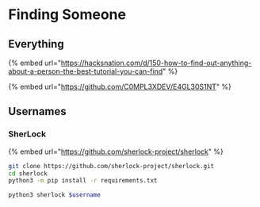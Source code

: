 # Finding Someone

## Everything

{% embed url="https://hacksnation.com/d/150-how-to-find-out-anything-about-a-person-the-best-tutorial-you-can-find" %}

{% embed url="https://github.com/C0MPL3XDEV/E4GL30S1NT" %}

## Usernames

### SherLock

{% embed url="https://github.com/sherlock-project/sherlock" %}

```bash
git clone https://github.com/sherlock-project/sherlock.git
cd sherlock
python3 -m pip install -r requirements.txt

python3 sherlock $username
```
